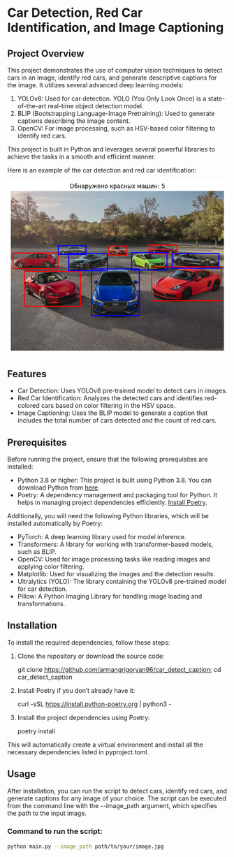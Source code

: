 # Car Detection, Red Car Identification, and Image Captioning

## Project Overview

This project demonstrates the use of computer vision techniques to detect cars in an image, identify red cars, and generate descriptive captions for the image. It utilizes several advanced deep learning models:

1. YOLOv8: Used for car detection. YOLO (You Only Look Once) is a state-of-the-art real-time object detection model.
2. BLIP (Bootstrapping Language-Image Pretraining): Used to generate captions describing the image content.
3. OpenCV: For image processing, such as HSV-based color filtering to identify red cars.

This project is built in Python and leverages several powerful libraries to achieve the tasks in a smooth and efficient manner. 



Here is an example of the car detection and red car identification:

![Detected Cars](output.png)


## Features

- Car Detection: Uses YOLOv8 pre-trained model to detect cars in images.
- Red Car Identification: Analyzes the detected cars and identifies red-colored cars based on color filtering in the HSV space.
- Image Captioning: Uses the BLIP model to generate a caption that includes the total number of cars detected and the count of red cars.

## Prerequisites

Before running the project, ensure that the following prerequisites are installed:

- Python 3.8 or higher: This project is built using Python 3.8. You can download Python from [here](https://www.python.org/downloads/).
- Poetry: A dependency management and packaging tool for Python. It helps in managing project dependencies efficiently. [Install Poetry](https://python-poetry.org/docs/#installation).

Additionally, you will need the following Python libraries, which will be installed automatically by Poetry:

- PyTorch: A deep learning library used for model inference.
- Transformers: A library for working with transformer-based models, such as BLIP.
- OpenCV: Used for image processing tasks like reading images and applying color filtering.
- Matplotlib: Used for visualizing the images and the detection results.
- Ultralytics (YOLO): The library containing the YOLOv8 pre-trained model for car detection.
- Pillow: A Python Imaging Library for handling image loading and transformations.

## Installation

To install the required dependencies, follow these steps:

1. Clone the repository or download the source code:
    
    git clone https://github.com/armangrigoryan96/car_detect_caption; cd car_detect_caption
    
2. Install Poetry if you don’t already have it:
    
    curl -sSL https://install.python-poetry.org | python3 -
    
3. Install the project dependencies using Poetry:
    
    poetry install
    
This will automatically create a virtual environment and install all the necessary dependencies listed in pyproject.toml.

## Usage

After installation, you can run the script to detect cars, identify red cars, and generate captions for any image of your choice. The script can be executed from the command line with the --image_path argument, which specifies the path to the input image.

### Command to run the script:

```bash
python main.py --image_path path/to/your/image.jpg
